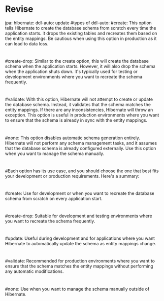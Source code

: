 # Revise

  jpa:
    hibernate:
      ddl-auto: update
      #types of ddl-auto:
#create: This option tells Hibernate to create the database schema from scratch every time the application starts. It drops the existing tables and recreates them based on the entity mappings. Be cautious when using this option in production as it can lead to data loss.
#
#create-drop: Similar to the create option, this will create the database schema when the application starts. However, it will also drop the schema when the application shuts down. It's typically used for testing or development environments where you want to recreate the schema frequently.
#
#validate: With this option, Hibernate will not attempt to create or update the database schema. Instead, it validates that the schema matches the entity mappings. If there are any inconsistencies, Hibernate will throw an exception. This option is useful in production environments where you want to ensure that the schema is already in sync with the entity mappings.
#
#none: This option disables automatic schema generation entirely. Hibernate will not perform any schema management tasks, and it assumes that the database schema is already configured externally. Use this option when you want to manage the schema manually.
#
#Each option has its use case, and you should choose the one that best fits your development or production requirements. Here's a summary:
#
#create: Use for development or when you want to recreate the database schema from scratch on every application start.
#
#create-drop: Suitable for development and testing environments where you want to recreate the schema frequently.
#
#update: Useful during development and for applications where you want Hibernate to automatically update the schema as entity mappings change.
#
#validate: Recommended for production environments where you want to ensure that the schema matches the entity mappings without performing any automatic modifications.
#
#none: Use when you want to manage the schema manually outside of Hibernate.
